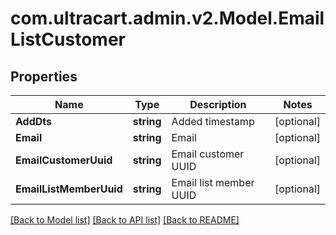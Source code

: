 # com.ultracart.admin.v2.Model.EmailListCustomer
## Properties

Name | Type | Description | Notes
------------ | ------------- | ------------- | -------------
**AddDts** | **string** | Added timestamp | [optional] 
**Email** | **string** | Email | [optional] 
**EmailCustomerUuid** | **string** | Email customer UUID | [optional] 
**EmailListMemberUuid** | **string** | Email list member UUID | [optional] 


[[Back to Model list]](../README.md#documentation-for-models) [[Back to API list]](../README.md#documentation-for-api-endpoints) [[Back to README]](../README.md)

